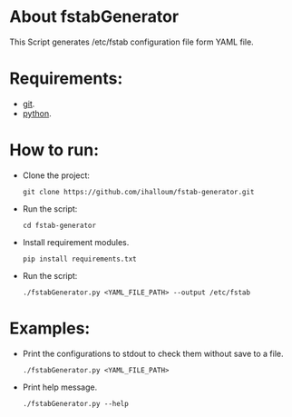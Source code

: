 # About fstabGenerator

This Script generates /etc/fstab configuration file form YAML file.

# Requirements:
- [git](https://git-scm.com/book/en/v2/Getting-Started-Installing-Git). 
- [python](https://www.python.org/downloads/). 

# How to run: 
- Clone the project:

      git clone https://github.com/ihalloum/fstab-generator.git
- Run the script:

      cd fstab-generator
- Install requirement modules.

      pip install requirements.txt
- Run the script:

      ./fstabGenerator.py <YAML_FILE_PATH> --output /etc/fstab

# Examples:

- Print the configurations to stdout to check them without save to a file.

      ./fstabGenerator.py <YAML_FILE_PATH>

- Print help message.

      ./fstabGenerator.py --help

